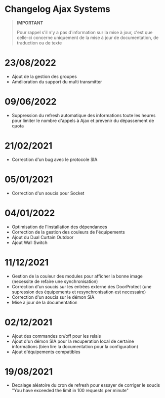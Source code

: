 # Changelog Ajax Systems

>**IMPORTANT**
>
>Pour rappel s'il n'y a pas d'information sur la mise à jour, c'est que celle-ci concerne uniquement de la mise à jour de documentation, de traduction ou de texte

# 23/08/2022

- Ajout de la gestion des groupes
- Amélioration du support du multi transmitter

# 09/06/2022

- Suppression du refresh automatique des informations toute les heures pour limiter le nombre d'appels à Ajax et prevenir du dépassement de quota

# 21/02/2021

- Correction d'un bug avec le protocole SIA

# 05/01/2021

- Correction d'un soucis pour Socket

# 04/01/2022

- Optimisation de l'installation des dépendances
- Correction de la gestion des couleurs de l'équipements
- Ajout du Dual Curtain Outdoor
- Ajout Wall Switch

# 11/12/2021

- Gestion de la couleur des modules pour afficher la bonne image (necessite de refaire une synchronisation)
- Correction d'un soucis sur les entrées externe des DoorProtect (une supression des équipements et resynchronisation est necessaire)
- Correction d'un soucis sur le démon SIA
- Mise à jour de la documentation

# 02/12/2021

- Ajout des commandes on/off pour les relais
- Ajout d'un démon SIA pour la recuperation local de certaine informations (bien lire la documentation pour la configuration)
- Ajout d'équipements compatibles

# 19/08/2021

- Decalage aléatoire du cron de refresh pour essayer de corriger le soucis "You have exceeded the limit in 100 requests per minute"
